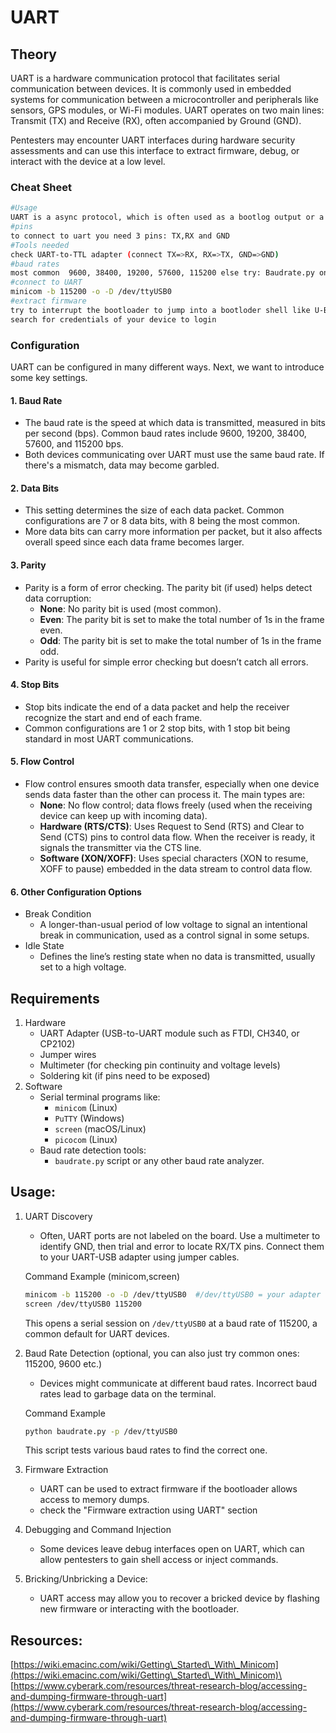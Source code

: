 # UART

## **Theory**

UART is a hardware communication protocol that facilitates serial communication between devices. It is commonly used in embedded systems for communication between a microcontroller and peripherals like sensors, GPS modules, or Wi-Fi modules. UART operates on two main lines: Transmit (TX) and Receive (RX), often accompanied by Ground (GND).

Pentesters may encounter UART interfaces during hardware security assessments and can use this interface to extract firmware, debug, or interact with the device at a low level.

### Cheat Sheet

```bash
#Usage
UART is a async protocol, which is often used as a bootlog output or a console
#pins
to connect to uart you need 3 pins: TX,RX and GND
#Tools needed
check UART-to-TTL adapter (connect TX=>RX, RX=>TX, GND=>GND)
#baud rates
most common  9600, 38400, 19200, 57600, 115200 else try: Baudrate.py on Github
#connect to UART
minicom -b 115200 -o -D /dev/ttyUSB0
#extract firmware
try to interrupt the bootloader to jump into a bootloder shell like U-BOOT
search for credentials of your device to login
```

### Configuration

UART can be configured in many different ways. Next, we want to introduce some key settings.

#### 1. **Baud Rate**

* The baud rate is the speed at which data is transmitted, measured in bits per second (bps). Common baud rates include 9600, 19200, 38400, 57600, and 115200 bps.
* Both devices communicating over UART must use the same baud rate. If there's a mismatch, data may become garbled.

#### 2. **Data Bits**

* This setting determines the size of each data packet. Common configurations are 7 or 8 data bits, with 8 being the most common.
* More data bits can carry more information per packet, but it also affects overall speed since each data frame becomes larger.

#### 3. **Parity**

* Parity is a form of error checking. The parity bit (if used) helps detect data corruption:
  * **None**: No parity bit is used (most common).
  * **Even**: The parity bit is set to make the total number of 1s in the frame even.
  * **Odd**: The parity bit is set to make the total number of 1s in the frame odd.
* Parity is useful for simple error checking but doesn’t catch all errors.

#### 4. **Stop Bits**

* Stop bits indicate the end of a data packet and help the receiver recognize the start and end of each frame.
* Common configurations are 1 or 2 stop bits, with 1 stop bit being standard in most UART communications.

#### 5. **Flow Control**

* Flow control ensures smooth data transfer, especially when one device sends data faster than the other can process it. The main types are:
  * **None**: No flow control; data flows freely (used when the receiving device can keep up with incoming data).
  * **Hardware (RTS/CTS)**: Uses Request to Send (RTS) and Clear to Send (CTS) pins to control data flow. When the receiver is ready, it signals the transmitter via the CTS line.
  * **Software (XON/XOFF)**: Uses special characters (XON to resume, XOFF to pause) embedded in the data stream to control data flow.

#### 6. **Other Configuration Options**

* Break Condition
  * A longer-than-usual period of low voltage to signal an intentional break in communication, used as a control signal in some setups.
* Idle State
  * Defines the line’s resting state when no data is transmitted, usually set to a high voltage.

## **Requirements**

1. Hardware
   * UART Adapter (USB-to-UART module such as FTDI, CH340, or CP2102)
   * Jumper wires
   * Multimeter (for checking pin continuity and voltage levels)
   * Soldering kit (if pins need to be exposed)
2. Software
   * Serial terminal programs like:
     * `minicom` (Linux)
     * `PuTTY` (Windows)
     * `screen` (macOS/Linux)
     * `picocom` (Linux)
   * Baud rate detection tools:
     * `baudrate.py` script or any other baud rate analyzer.

## **Usage:**

1.  UART Discovery

    * Often, UART ports are not labeled on the board. Use a multimeter to identify GND, then trial and error to locate RX/TX pins. Connect them to your UART-USB adapter using jumper cables.

    Command Example (minicom,screen)

    ```bash
    minicom -b 115200 -o -D /dev/ttyUSB0  #/dev/ttyUSB0 = your adapter
    screen /dev/ttyUSB0 115200
    ```

    This opens a serial session on `/dev/ttyUSB0` at a baud rate of 115200, a common default for UART devices.
2.  Baud Rate Detection (optional, you can also just try common ones: 115200, 9600 etc.)

    * Devices might communicate at different baud rates. Incorrect baud rates lead to garbage data on the terminal.

    Command Example

    ```bash
    python baudrate.py -p /dev/ttyUSB0
    ```

    This script tests various baud rates to find the correct one.
3. Firmware Extraction
   * UART can be used to extract firmware if the bootloader allows access to memory dumps.
   * check the "Firmware extraction using UART" section
4. Debugging and Command Injection
   * Some devices leave debug interfaces open on UART, which can allow pentesters to gain shell access or inject commands.
5. Bricking/Unbricking a Device:
   * UART access may allow you to recover a bricked device by flashing new firmware or interacting with the bootloader.

## Resources:

[https://wiki.emacinc.com/wiki/Getting\_Started\_With\_Minicom](https://wiki.emacinc.com/wiki/Getting\_Started\_With\_Minicom)\
[https://www.cyberark.com/resources/threat-research-blog/accessing-and-dumping-firmware-through-uart](https://www.cyberark.com/resources/threat-research-blog/accessing-and-dumping-firmware-through-uart)
